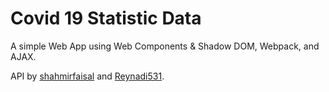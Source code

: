 # Covid 19 Statistic Data

A simple Web App using Web Components & Shadow DOM, Webpack, and AJAX.

API by [shahmirfaisal](https://github.com/shahmirfaisal/) and [Reynadi531](https://github.com/Reynadi531).
